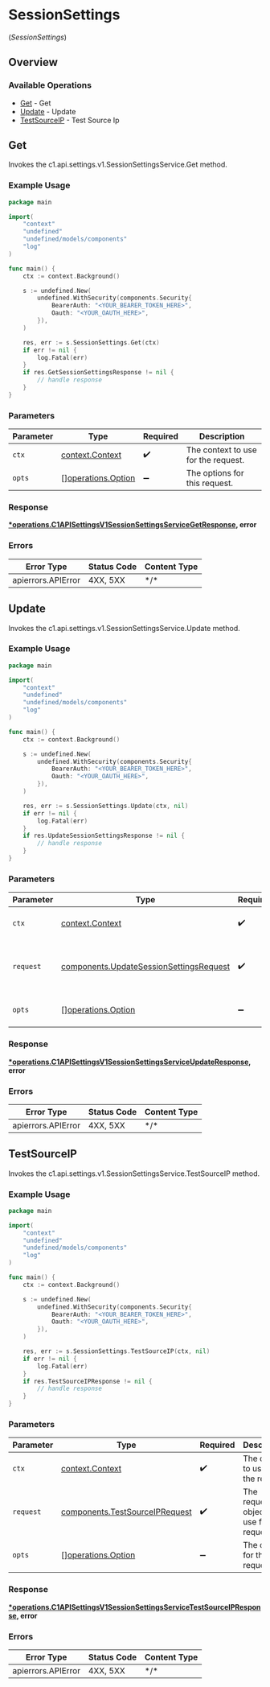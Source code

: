# SessionSettings
(*SessionSettings*)

## Overview

### Available Operations

* [Get](#get) - Get
* [Update](#update) - Update
* [TestSourceIP](#testsourceip) - Test Source Ip

## Get

Invokes the c1.api.settings.v1.SessionSettingsService.Get method.

### Example Usage

<!-- UsageSnippet language="go" operationID="c1.api.settings.v1.SessionSettingsService.Get" method="get" path="/api/v1/settings/session" -->
```go
package main

import(
	"context"
	"undefined"
	"undefined/models/components"
	"log"
)

func main() {
    ctx := context.Background()

    s := undefined.New(
        undefined.WithSecurity(components.Security{
            BearerAuth: "<YOUR_BEARER_TOKEN_HERE>",
            Oauth: "<YOUR_OAUTH_HERE>",
        }),
    )

    res, err := s.SessionSettings.Get(ctx)
    if err != nil {
        log.Fatal(err)
    }
    if res.GetSessionSettingsResponse != nil {
        // handle response
    }
}
```

### Parameters

| Parameter                                                | Type                                                     | Required                                                 | Description                                              |
| -------------------------------------------------------- | -------------------------------------------------------- | -------------------------------------------------------- | -------------------------------------------------------- |
| `ctx`                                                    | [context.Context](https://pkg.go.dev/context#Context)    | :heavy_check_mark:                                       | The context to use for the request.                      |
| `opts`                                                   | [][operations.Option](../../models/operations/option.md) | :heavy_minus_sign:                                       | The options for this request.                            |

### Response

**[*operations.C1APISettingsV1SessionSettingsServiceGetResponse](../../models/operations/c1apisettingsv1sessionsettingsservicegetresponse.md), error**

### Errors

| Error Type         | Status Code        | Content Type       |
| ------------------ | ------------------ | ------------------ |
| apierrors.APIError | 4XX, 5XX           | \*/\*              |

## Update

Invokes the c1.api.settings.v1.SessionSettingsService.Update method.

### Example Usage

<!-- UsageSnippet language="go" operationID="c1.api.settings.v1.SessionSettingsService.Update" method="post" path="/api/v1/settings/session" -->
```go
package main

import(
	"context"
	"undefined"
	"undefined/models/components"
	"log"
)

func main() {
    ctx := context.Background()

    s := undefined.New(
        undefined.WithSecurity(components.Security{
            BearerAuth: "<YOUR_BEARER_TOKEN_HERE>",
            Oauth: "<YOUR_OAUTH_HERE>",
        }),
    )

    res, err := s.SessionSettings.Update(ctx, nil)
    if err != nil {
        log.Fatal(err)
    }
    if res.UpdateSessionSettingsResponse != nil {
        // handle response
    }
}
```

### Parameters

| Parameter                                                                                          | Type                                                                                               | Required                                                                                           | Description                                                                                        |
| -------------------------------------------------------------------------------------------------- | -------------------------------------------------------------------------------------------------- | -------------------------------------------------------------------------------------------------- | -------------------------------------------------------------------------------------------------- |
| `ctx`                                                                                              | [context.Context](https://pkg.go.dev/context#Context)                                              | :heavy_check_mark:                                                                                 | The context to use for the request.                                                                |
| `request`                                                                                          | [components.UpdateSessionSettingsRequest](../../models/components/updatesessionsettingsrequest.md) | :heavy_check_mark:                                                                                 | The request object to use for the request.                                                         |
| `opts`                                                                                             | [][operations.Option](../../models/operations/option.md)                                           | :heavy_minus_sign:                                                                                 | The options for this request.                                                                      |

### Response

**[*operations.C1APISettingsV1SessionSettingsServiceUpdateResponse](../../models/operations/c1apisettingsv1sessionsettingsserviceupdateresponse.md), error**

### Errors

| Error Type         | Status Code        | Content Type       |
| ------------------ | ------------------ | ------------------ |
| apierrors.APIError | 4XX, 5XX           | \*/\*              |

## TestSourceIP

Invokes the c1.api.settings.v1.SessionSettingsService.TestSourceIP method.

### Example Usage

<!-- UsageSnippet language="go" operationID="c1.api.settings.v1.SessionSettingsService.TestSourceIP" method="post" path="/api/v1/settings/session/test-source-ip" -->
```go
package main

import(
	"context"
	"undefined"
	"undefined/models/components"
	"log"
)

func main() {
    ctx := context.Background()

    s := undefined.New(
        undefined.WithSecurity(components.Security{
            BearerAuth: "<YOUR_BEARER_TOKEN_HERE>",
            Oauth: "<YOUR_OAUTH_HERE>",
        }),
    )

    res, err := s.SessionSettings.TestSourceIP(ctx, nil)
    if err != nil {
        log.Fatal(err)
    }
    if res.TestSourceIPResponse != nil {
        // handle response
    }
}
```

### Parameters

| Parameter                                                                        | Type                                                                             | Required                                                                         | Description                                                                      |
| -------------------------------------------------------------------------------- | -------------------------------------------------------------------------------- | -------------------------------------------------------------------------------- | -------------------------------------------------------------------------------- |
| `ctx`                                                                            | [context.Context](https://pkg.go.dev/context#Context)                            | :heavy_check_mark:                                                               | The context to use for the request.                                              |
| `request`                                                                        | [components.TestSourceIPRequest](../../models/components/testsourceiprequest.md) | :heavy_check_mark:                                                               | The request object to use for the request.                                       |
| `opts`                                                                           | [][operations.Option](../../models/operations/option.md)                         | :heavy_minus_sign:                                                               | The options for this request.                                                    |

### Response

**[*operations.C1APISettingsV1SessionSettingsServiceTestSourceIPResponse](../../models/operations/c1apisettingsv1sessionsettingsservicetestsourceipresponse.md), error**

### Errors

| Error Type         | Status Code        | Content Type       |
| ------------------ | ------------------ | ------------------ |
| apierrors.APIError | 4XX, 5XX           | \*/\*              |